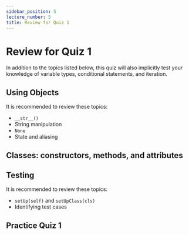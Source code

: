 ```yaml
---
sidebar_position: 5
lecture_number: 5
title: Review for Quiz 1
---
```


# Review for Quiz 1

In addition to the topics listed below, this quiz will also implicitly test your knowledge of variable types, conditional statements, and iteration.

## Using Objects

It is recommended to review these topics:
- `__str__()`
- String manipulation
- `None`
- State and aliasing

## Classes: constructors, methods, and attributes

## Testing

It is recommended to review these topics:
- `setUp(self)` and `setUpClass(cls)`
- Identifying test cases

## Practice Quiz 1
